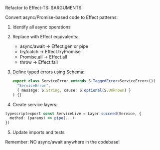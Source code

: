 Refactor to Effect-TS: $ARGUMENTS

Convert async/Promise-based code to Effect patterns:

1. Identify all async operations
2. Replace with Effect equivalents:
   - async/await → Effect.gen or pipe
   - try/catch → Effect.tryPromise
   - Promise.all → Effect.all
   - throw → Effect.fail
   
3. Define typed errors using Schema:
   ```typescript
   export class ServiceError extends S.TaggedError<ServiceError>()(
     "ServiceError",
     { message: S.String, cause: S.optional(S.Unknown) }
   ) {}

4. Create service layers:
```typescript
typescriptexport const ServiceLive = Layer.succeed(Service, {
  method: (params) => pipe(...)
})
```

5. Update imports and tests

Remember: NO async/await anywhere in the codebase!
